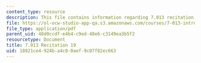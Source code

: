 ```yaml
---
content_type: resource
description: This file contains information regarding 7.013 recitation 19.
file: https://ol-ocw-studio-app-qa.s3.amazonaws.com/courses/7-013-introductory-biology-spring-2013/18821ce4924ba4c00aef9c07f82ec663_MIT7_013S12_Recitation_19.pdf
file_type: application/pdf
parent_uid: 48d0ccdf-e4b4-c9ed-48e6-c3149ea3b5f2
resourcetype: Document
title: 7.013 Recitation 19
uid: 18821ce4-924b-a4c0-0aef-9c07f82ec663
---
```

